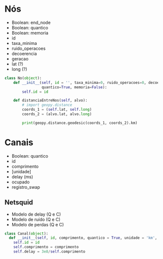 # Nós

- Boolean: end_node
- Boolean: quantico
- Boolean: memoria
- id
- taxa_minima
- ruido_operacoes
- decoerencia
- geracao
- lat (?)
- long (?)

```py
class No(object):
    def __init__(self, id = '', taxa_minima=0, ruido_operacoes=0, decoerencia=0, geracao=1, lat=0, long=0, end_node=False,
                 quantico=True, memoria=False):
        self.id = id

    def distanciaEntreNos(self, alvo):
        # import geopy.distance
        coords_1 = (self.lat, self.long)
        coords_2 = (alvo.lat, alvo.long)

        print(geopy.distance.geodesic(coords_1, coords_2).km)
```

# Canais

- Boolean: quantico
- id
- comprimento
- [unidade]
- delay (ms)
- ocupado
- registro_swap

## Netsquid

- Modelo de delay (Q e C)
- Modelo de ruído (Q e C)
- Modelo de perdas (Q e C)
```py
class Canal(object):
  def __init__(self, id, comprimento, quantico = True, unidade = 'km', ocupado = False, registro_swap = []):
    self.id = id
    self.comprimento = comprimento
    self.delay = 3e8/self.comprimento
```

  
